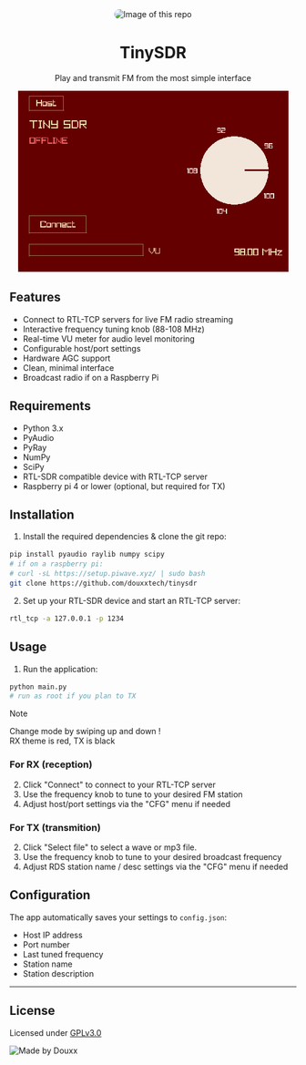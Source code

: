 <div align="center">
    <img
      alt="Image of this repo"
      src="https://togp.xyz?owner=douxxtech&repo=tinysdr&cache=false"
      type="image/svg+xml"
      style="border-radius: 20px; overflow: hidden;"
    />
    <h1 align="center">TinySDR</h1>
    <p>Play and transmit FM from the most simple interface</p>
    <img src="readme_assets/tiny_sdr_RX.png">
</div>


## Features

- Connect to RTL-TCP servers for live FM radio streaming
- Interactive frequency tuning knob (88-108 MHz)
- Real-time VU meter for audio level monitoring
- Configurable host/port settings
- Hardware AGC support
- Clean, minimal interface
- Broadcast radio if on a Raspberry Pi

## Requirements

- Python 3.x
- PyAudio
- PyRay
- NumPy
- SciPy
- RTL-SDR compatible device with RTL-TCP server
- Raspberry pi 4 or lower (optional, but required for TX)

## Installation

1. Install the required dependencies & clone the git repo:
```bash
pip install pyaudio raylib numpy scipy
# if on a raspberry pi:
# curl -sL https://setup.piwave.xyz/ | sudo bash
git clone https://github.com/douxxtech/tinysdr
```

2. Set up your RTL-SDR device and start an RTL-TCP server:
```bash
rtl_tcp -a 127.0.0.1 -p 1234
```

## Usage

1. Run the application:
```bash
python main.py
# run as root if you plan to TX
```

> [!NOTE]
> Change mode by swiping up and down !  
> RX theme is red, TX is black

### For RX (reception)
2. Click "Connect" to connect to your RTL-TCP server
3. Use the frequency knob to tune to your desired FM station
4. Adjust host/port settings via the "CFG" menu if needed

### For TX (transmition)
2. Click "Select file" to select a wave or mp3 file.
3. Use the frequency knob to tune to your desired broadcast frequency
4. Adjust RDS station name / desc settings via the "CFG" menu if needed


## Configuration

The app automatically saves your settings to `config.json`:
- Host IP address
- Port number  
- Last tuned frequency
- Station name
- Station description


---

## License
Licensed under [GPLv3.0](LICENSE)

![Made by Douxx](https://madeby.douxx.tech)